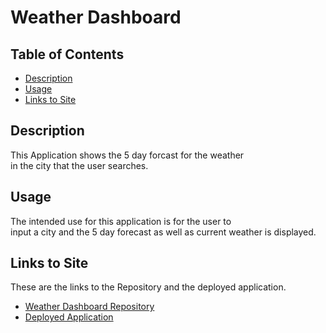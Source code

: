 # Weather Dashboard

## Table of Contents
 - [Description](#description)
 - [Usage](#usage)
 - [Links to Site](#Links_to_Site)

 ## Description
 This Application shows the 5 day forcast for the weather  
 in the city that the user searches.

 ## Usage  
 The intended use for this application is for the user to  
 input a city and the 5 day forecast as well as current weather is displayed.

 ## Links to Site
These are the links to the Repository and the deployed application.  

- [Weather Dashboard Repository](https://github.com/mchapm17/weather-dashboard.git)  
- [Deployed Application](https://mchapm17.github.io/weather-dashboard/)  
